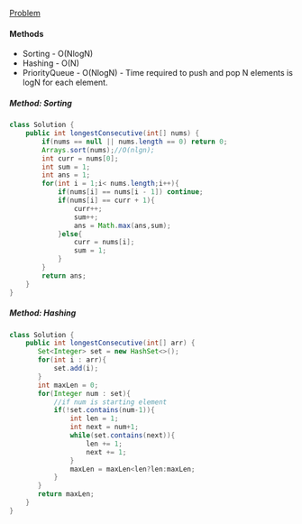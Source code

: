 [Problem](https://leetcode.com/problems/longest-consecutive-sequence/)

#### Methods
* Sorting - O(NlogN)
* Hashing - O(N)
* PriorityQueue - O(NlogN) - Time required to push and pop N elements is logN for each element.

##### Method: Sorting

```java
class Solution {
    public int longestConsecutive(int[] nums) {
        if(nums == null || nums.length == 0) return 0;
        Arrays.sort(nums);//O(nlgn);
        int curr = nums[0];
        int sum = 1;
        int ans = 1;
        for(int i = 1;i< nums.length;i++){
            if(nums[i] == nums[i - 1]) continue;
            if(nums[i] == curr + 1){
                curr++;
                sum++;
                ans = Math.max(ans,sum);
            }else{
                curr = nums[i];
                sum = 1;
            }
        }
        return ans;
    }
}
```


##### Method: Hashing

```java
class Solution {
    public int longestConsecutive(int[] arr) {
       Set<Integer> set = new HashSet<>();
	   for(int i : arr){
	       set.add(i);
	   }
	   int maxLen = 0;
	   for(Integer num : set){
	       //if num is starting element
	       if(!set.contains(num-1)){
	           int len = 1;
	           int next = num+1;
	           while(set.contains(next)){
	               len += 1;
	               next += 1;
	           }
	           maxLen = maxLen<len?len:maxLen;
	       }
	   }
	   return maxLen;
    }
}
```



